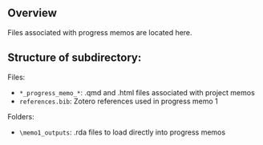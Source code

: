 ## Overview
Files associated with progress memos are located here.

## Structure of subdirectory:
Files:
- `*_progress_memo_*`: .qmd and .html files associated with project memos
- `references.bib`: Zotero references used in progress memo 1

Folders:
- `\memo1_outputs`: .rda files to load directly into progress memos